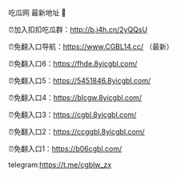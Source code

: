 吃瓜网 最新地址 👋 

⏰加入扣扣吃瓜群：http://b.j4h.cn/2yQQsU

⏰免翻入口导航：https://www.CGBL14.cc/  （最新）

⏰免翻入口6：https://fhde.8yicgbl.com/

⏰免翻入口5：https://5451846.8yicgbl.com/

⏰免翻入口4：https://blcgw.8yicgbl.com/

⏰免翻入口3：https://cgbl.8yicgbl.com/

⏰免翻入口2：https://ccggbl.8yicgbl.com/

⏰免翻入口1：https://b06cgbl.com/

telegram:https://t.me/cgblw_zx


